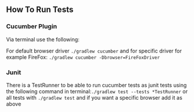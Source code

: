 ## How To Run Tests

### Cucumber Plugin
Via terminal use the following:

For default browser driver `./gradlew cucumber` and for specific driver for example FireFox: `./gradlew cucumber -Dbrowser=FireFoxDriver`

### Junit

There is a TestRunner to be able to run cucumber tests as junit tests using the following command in terminal:`./gradlew test --tests *TestRunner`
or all tests with `./gradlew test` and if you want a specific browser add it as above